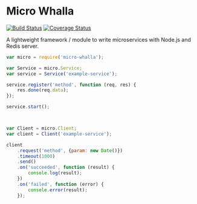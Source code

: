 # Micro Whalla 
[![Build Status](https://travis-ci.org/czerwonkabartosz/Micro-Whalla.svg?branch=master)](https://travis-ci.org/czerwonkabartosz/Micro-Whalla) [![Coverage Status](https://coveralls.io/repos/github/czerwonkabartosz/Micro-Whalla/badge.svg?branch=master)](https://coveralls.io/github/czerwonkabartosz/Micro-Whalla?branch=master)

A lightweight framework / module to write microservices with Node.js and Redis server. 

```javascript
var micro = require('micro-whalla');

var Service = micro.Service;
var service = Service('example-service');

service.register('method', function (req, res) {
    res.done(req.data);
});

service.start();



var Client = micro.Client;
var client = Client('example-service');

client
    .request('method', {param: new Date()})
    .timeout(1000)
    .send()
    .on('succeeded', function (result) {
        console.log(result);
    })
    .on('failed', function (error) {
        console.error(result);
    });
```
